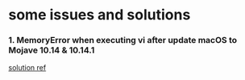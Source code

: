 # some issues and solutions

### 1. MemoryError when executing vi after update macOS to Mojave 10.14 & 10.14.1

[solution ref](https://github.com/powerline/powerline/issues/1947#issuecomment-431784358)

